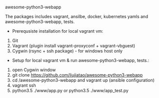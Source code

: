 awesome-python3-webapp

The packages includes vagrant, ansilbe, docker, kubernetes yamls and awesome-python3-webapp, tests.

- Prerequsiste installation for local vagrant vm:

1. Git
2. Vagrant (plugin install vagrant-proxyconf + vagrant-vbguest)
3. Cygwin (rsync + ssh package) - for windows host only

- Setup for local vagrant vm & run awesome-python3-webapp, tests.:

1. open Cygwin window
2. git clone https://github.com/liujiatao/awesome-python3-webapp
3. cd /awesome-python3-webapp and vagrant up (ansible configuration)
4. vagrant ssh
5. python3.5 ./www/app.py or python3.5 ./www/app_test.py
